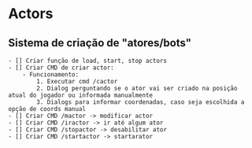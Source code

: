 # Actors
## Sistema de criação de "atores/bots"

    - [] Criar função de load, start, stop actors
    - [] Criar CMD de criar actor:
        - Funcionamento:
            1. Executar cmd /cactor
            2. Dialog perguntando se o ator vai ser criado na posição atual do jogador ou informada manualmente
            3. Dialogs para informar coordenadas, caso seja escolhida a opção de coords manual
    - [] Criar CMD /mactor -> modificar actor 
    - [] Criar CMD /iractor -> ir até algum ator
    - [] Criar CMD /stopactor -> desabilitar ator
    - [] Criar CMD /startactor -> startarator